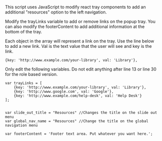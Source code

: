 This script uses JavaScript to modify react tray components to add an additional "resources" option to the left navigation.

Modify the trayLinks variable to add or remove links on the popup tray. You can also modify the footerContent to add additional information at the bottom of the tray.

Each object in the array will represent a link on the tray. Use the line below to add a new link. Val is the text value that the user will see and key is the link.

```{key: 'http://www.example.com/your-library', val: 'Library'},```

Only edit the following variables. Do not edit anything after line 13 or line 30 for the role based version.

```
var trayLinks = [
	{key: 'http://www.example.com/your-library', val: 'Library'},
	{key: 'http://www.google.com', val: 'Google'},
	{key: 'http://www.example.com/help-desk', val: 'Help Desk'}
];


var slide_out_title = "Resources" //Changes the title on the slide out menu
var global_nav_name = "Resources" //Change the title on the global navigation menu

var footerContent = 'Footer text area. Put whatever you want here.';
```
